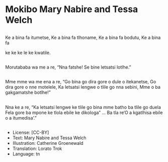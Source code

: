 # Mokibo Mary Nabire and Tessa Welch

##
Ke a bina fa
itumetse,
Ke a bina fa
tlhoname,
Ke a bina fa
bodutu,
Ke a bina fa

ke
ke
ke le
ke kwatile.

##
Morutababa wa me a
re,
“Nna fatshe!
Se bine letsatsi lotlhe.”

##
Mme mme wa me ena a
re,
“Go bina go dira gore o
dule o itekanetse,
Go dira gore o nne
motelele,
Ka letsatsi lengwe o tlile
go nna sebini,
Mme o ba gakgamatshe
botlhe!”

##
Nna ke a re,
“Ka letsatsi lengwe ke
tlile go bina mme batho
ba tlile go duela
Fela gore ba mpone ke
tlola ebile ke dikologa”
…
Ba tla re‘O a kgatlhisa
ebile o a itumedisa’.”

##

##
* License: [CC-BY]
* Text: Mary Nabire and Tessa Welch
* Illustration: Catherine Groenewald
* Translation: Lorato Trok
* Language: tn
